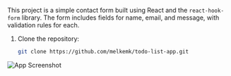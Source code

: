 This project is a simple contact form built using React and the `react-hook-form` library. The form includes fields for name, email, and message, with validation rules for each.

1. Clone the repository:
   ```bash
   git clone https://github.com/melkemk/todo-list-app.git
![App Screenshot](Screenshot.png)




